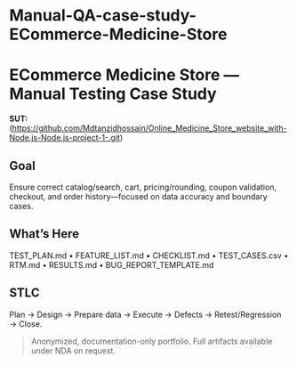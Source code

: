 # Manual-QA-case-study-ECommerce-Medicine-Store

# ECommerce Medicine Store — Manual Testing Case Study
**SUT:**(https://github.com/Mdtanzidhossain/Online_Medicine_Store_website_with-Node.js-Node.js-project-1-.git)

## Goal
Ensure correct catalog/search, cart, pricing/rounding, coupon validation, checkout, and order history—focused on data accuracy and boundary cases.

## What’s Here
TEST_PLAN.md • FEATURE_LIST.md • CHECKLIST.md • TEST_CASES.csv • RTM.md • RESULTS.md • BUG_REPORT_TEMPLATE.md

## STLC
Plan → Design → Prepare data → Execute → Defects → Retest/Regression → Close.

> Anonymized, documentation-only portfolio. Full artifacts available under NDA on request.
